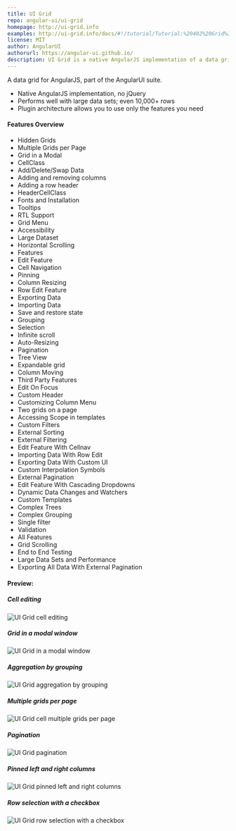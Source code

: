 ```yaml
---
title: UI Grid
repo: angular-ui/ui-grid
homepage: http://ui-grid.info
examples: http://ui-grid.info/docs/#!/tutorial/Tutorial:%20402%20Grid%20Scrolling
license: MIT
author: AngularUI
authorurl: https://angular-ui.github.io/
description: UI Grid is a native AngularJS implementation of a data grid that performs well with large data sets.
---
```


A data grid for AngularJS, part of the AngularUI suite.

* Native AngularJS implementation, no jQuery
* Performs well with large data sets; even 10,000+ rows
* Plugin architecture allows you to use only the features you need

#### Features Overview

* Hidden Grids
* Multiple Grids per Page
* Grid in a Modal
* CellClass
* Add/Delete/Swap Data
* Adding and removing columns
* Adding a row header
* HeaderCellClass
* Fonts and Installation
* Tooltips
* RTL Support
* Grid Menu
* Accessibility
* Large Dataset
* Horizontal Scrolling
* Features
* Edit Feature
* Cell Navigation
* Pinning
* Column Resizing
* Row Edit Feature
* Exporting Data
* Importing Data
* Save and restore state
* Grouping
* Selection
* Infinite scroll
* Auto-Resizing
* Pagination
* Tree View
* Expandable grid
* Column Moving
* Third Party Features
* Edit On Focus
* Custom Header
* Customizing Column Menu
* Two grids on a page
* Accessing Scope in templates
* Custom Filters
* External Sorting
* External Filtering
* Edit Feature With Cellnav
* Importing Data With Row Edit
* Exporting Data With Custom UI
* Custom Interpolation Symbols
* External Pagination
* Edit Feature With Cascading Dropdowns
* Dynamic Data Changes and Watchers
* Custom Templates
* Complex Trees
* Complex Grouping
* Single filter
* Validation
* All Features
* Grid Scrolling
* End to End Testing
* Large Data Sets and Performance
* Exporting All Data With External Pagination

#### Preview:

##### Cell editing
![UI Grid cell editing](/images/libraries/ui-grid/cell-editing.png "UI Grid cell editing")
##### Grid in a modal window
![UI Grid in a modal window](/images/libraries/ui-grid/grid-in-a-modal-window.png "UI Grid in a modal window")
##### Aggregation by grouping
![UI Grid aggregation by grouping](/images/libraries/ui-grid/grouping-aggregation.png "UI Grid aggregation by grouping")
##### Multiple grids per page
![UI Grid cell multiple grids per page](/images/libraries/ui-grid/multiple-grids-per-page.png "UI Grid cell multiple grids per page")
##### Pagination
![UI Grid pagination](/images/libraries/ui-grid/pagination.png "UI Grid pagination")
##### Pinned left and right columns
![UI Grid pinned left and right columns](/images/libraries/ui-grid/pinned-left-and-right-columns.png "UI Grid pinned left and right columns")
##### Row selection with a checkbox
![UI Grid row selection with a checkbox](/images/libraries/ui-grid/row-selection-with-a-checkbox.png "UI Grid row selection with a checkbox")
